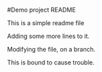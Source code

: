 #Demo project README

This is a simple readme file


Adding some more lines to it.

Modifying the file, on a branch.

This is bound to cause trouble.